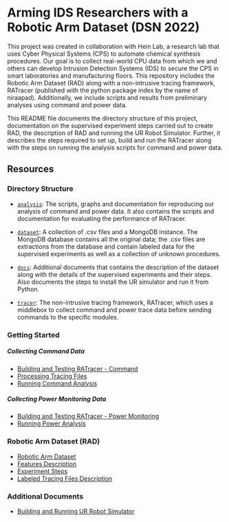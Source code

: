 # Arming IDS Researchers with a Robotic Arm Dataset (DSN 2022)

This project was created in collaboration with Hein Lab, a research lab that uses Cyber Physical Systems (CPS) to automate chemical synthesis procedures. Our goal is to collect real-world CPU data from which we and others can develop Intrusion Detection Systems (IDS) to secure the CPS in smart laboratories and manufacturing floors. This repository includes the Robotic Arm Dataset (RAD) along with a non-intrusive tracing framework, RATracer (published with the python package index by the name of niraapad). Additionally, we include scripts and results from preliminary analyses using command and power data.

This README file documents the directory structure of this project, documentation on the supervised experiment steps carried out to create RAD, the description of RAD and running the UR Robot Simulator. Further, it describes the steps required to set up, build and run the RATracer along with the steps on running the analysis scripts for command and power data.

## Resources

### Directory Structure

* [`analysis`](./analysis): The scripts, graphs and documentation for reproducing our analysis of command and power data. It also contains the scripts and documentation for evaluating the performance of RATracer.

* [`dataset`](./dataset/README.md): A collection of .csv files and a MongoDB instance. The MongoDB database contains all the original data; the .csv files are extractions from the database and contain labeled data for the supervised experiments as well as a collection of unknown procedures.

* [`docs`](./docs): Additional documents that contains the description of the dataset along with the details of the supervised experiments and their steps. Also documents the steps to install the UR simulator and run it from Python.

* [`tracer`](./tracer): The  non-intrusive tracing framework, RATracer, which uses a middlebox to collect command and power trace data before sending commands to the specific modules.

### Getting Started

##### Collecting Command Data
* [Building and Testing RATracer - Command](./tracer/RATracer_command/runtime_module)
* [Processing Tracing Files](./tracer/RATracer_command/data_processing_module/README.md)
* [Running Command Analysis](./analysis/Dataset_CommandAnalysis/README.md)

##### Collecting Power Monitoring Data
* [Building and Testing RATracer - Power Monitoring](./tracer/RATracer_power_monitoring/README.md)
* [Running Power Analysis](./analysis/Dataset_PowerAnalysis/README.md)


### Robotic Arm Dataset (RAD)
* [Robotic Arm Dataset](./dataset/README.md)
* [Features Description](./docs/RAD_Description.pdf)
* [Experiment Steps](./docs/Experiment_Steps.pdf)
* [Labeled Tracing Files Description](./dataset/README.md)


### Additional Documents

* [Building and Running UR Robot Simulator](./docs/URsim_Setup.pdf)
